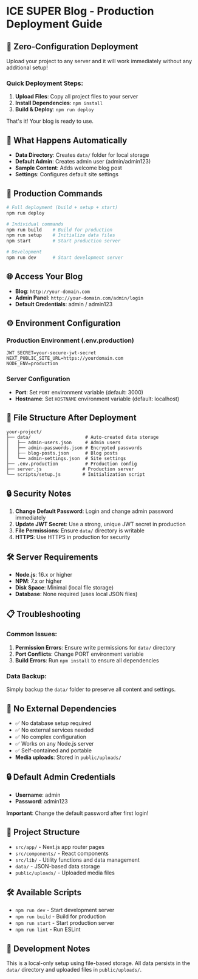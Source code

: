 # ICE SUPER Blog - Production Deployment Guide

## 🚀 Zero-Configuration Deployment

Upload your project to any server and it will work immediately without any additional setup!

### Quick Deployment Steps:

1. **Upload Files**: Copy all project files to your server
2. **Install Dependencies**: `npm install`
3. **Build & Deploy**: `npm run deploy`

That's it! Your blog is ready to use.

## 📁 What Happens Automatically

- **Data Directory**: Creates `data/` folder for local storage
- **Default Admin**: Creates admin user (admin/admin123)
- **Sample Content**: Adds welcome blog post
- **Settings**: Configures default site settings

## 🔧 Production Commands

```bash
# Full deployment (build + setup + start)
npm run deploy

# Individual commands
npm run build    # Build for production
npm run setup    # Initialize data files
npm start        # Start production server

# Development
npm run dev      # Start development server
```

## 🌐 Access Your Blog

- **Blog**: `http://your-domain.com`
- **Admin Panel**: `http://your-domain.com/admin/login`
- **Default Credentials**: admin / admin123

## ⚙️ Environment Configuration

### Production Environment (.env.production)
```env
JWT_SECRET=your-secure-jwt-secret
NEXT_PUBLIC_SITE_URL=https://yourdomain.com
NODE_ENV=production
```

### Server Configuration
- **Port**: Set `PORT` environment variable (default: 3000)
- **Hostname**: Set `HOSTNAME` environment variable (default: localhost)

## 📂 File Structure After Deployment

```
your-project/
├── data/                    # Auto-created data storage
│   ├── admin-users.json     # Admin users
│   ├── admin-passwords.json # Encrypted passwords
│   ├── blog-posts.json      # Blog posts
│   └── admin-settings.json  # Site settings
├── .env.production          # Production config
├── server.js               # Production server
└── scripts/setup.js        # Initialization script
```

## 🔒 Security Notes

1. **Change Default Password**: Login and change admin password immediately
2. **Update JWT Secret**: Use a strong, unique JWT secret in production
3. **File Permissions**: Ensure `data/` directory is writable
4. **HTTPS**: Use HTTPS in production for security

## 🛠️ Server Requirements

- **Node.js**: 16.x or higher
- **NPM**: 7.x or higher
- **Disk Space**: Minimal (local file storage)
- **Database**: None required (uses local JSON files)

## 📋 Troubleshooting

### Common Issues:

1. **Permission Errors**: Ensure write permissions for `data/` directory
2. **Port Conflicts**: Change PORT environment variable
3. **Build Errors**: Run `npm install` to ensure all dependencies

### Data Backup:
Simply backup the `data/` folder to preserve all content and settings.

## 🎯 No External Dependencies

- ✅ No database setup required
- ✅ No external services needed
- ✅ No complex configuration
- ✅ Works on any Node.js server
- ✅ Self-contained and portable
- **Media uploads**: Stored in `public/uploads/`

## 🔒 Default Admin Credentials

- **Username**: admin
- **Password**: admin123

**Important**: Change the default password after first login!

## 📁 Project Structure

- `src/app/` - Next.js app router pages
- `src/components/` - React components
- `src/lib/` - Utility functions and data management
- `data/` - JSON-based data storage
- `public/uploads/` - Uploaded media files

## 🛠️ Available Scripts

- `npm run dev` - Start development server
- `npm run build` - Build for production
- `npm run start` - Start production server
- `npm run lint` - Run ESLint

## 📝 Development Notes

This is a local-only setup using file-based storage. All data persists in the `data/` directory and uploaded files in `public/uploads/`.
